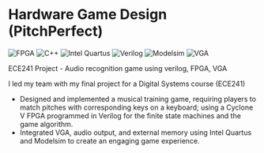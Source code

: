 # Hardware Game Design (PitchPerfect)

![FPGA](https://img.shields.io/badge/FPGA-d7bde2?style=flat-square)
![C++](https://img.shields.io/badge/C++-aed6f1?style=flat-square)
![Intel Quartus](https://img.shields.io/badge/Arduino-f5b7b1?style=flat-square)
![Verilog](https://img.shields.io/badge/Verilog-d5dbdb?style=flat-square)
![Modelsim](https://img.shields.io/badge/C++-aed6f1?style=flat-square)
![VGA](https://img.shields.io/badge/Arduino-f5b7b1?style=flat-square)

ECE241 Project - Audio recognition game using verilog, FPGA, VGA


I led my team with my final project for a Digital Systems course (ECE241)

-	Designed and implemented a musical training game, requiring players to match pitches with corresponding keys on a keyboard; using a Cyclone V FPGA programmed in Verilog for the finite state machines and the game algorithm.
-	Integrated VGA, audio output, and external memory using Intel Quartus and Modelsim to create an engaging game experience.

